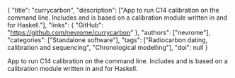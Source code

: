 {
  "title": "currycarbon",
  "description": ["App to run C14 calibration on the command line. Includes and is based on a calibration module written in and for Haskell."],
  "links": {
    "GitHub": "https://github.com/nevrome/currycarbon"
  },
  "authors": ["nevrome"],
  "categories": ["Standalone software"],
  "tags": ["Radiocarbon dating, calibration and sequencing", "Chronological modelling"],
  "doi": null
}

<!-- Generated by csv2md.R – do not edit by hand -->

App to run C14 calibration on the command line. Includes and is based on a calibration module written in and for Haskell.